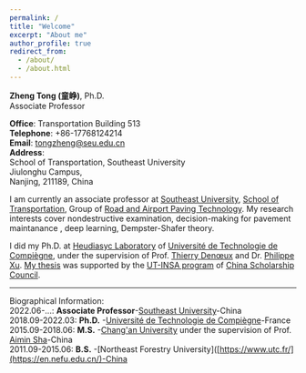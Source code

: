 ```yaml
---
permalink: /
title: "Welcome"
excerpt: "About me"
author_profile: true
redirect_from: 
  - /about/
  - /about.html
---
```

**Zheng Tong (童峥)**, Ph.D.<br />
Associate Professor

**Office**: Transportation Building 513<br />
**Telephone**: +86-17768124214<br />
**Email**: tongzheng@seu.edu.cn<br />
**Address**:<br />
School of Transportation, Southeast University<br />
Jiulonghu Campus,<br />
Nanjing, 211189, China

I am currently an associate professor at [Southeast University](https://www.seu.edu.cn/english/main.htm), [School of Transportation](https://tc.seu.edu.cn/jsdw/list.htm), Group of [Road and Airport Paving Technology](https://tc.seu.edu.cn/2022/1103/c25770a425777/page.htm). My research interests cover nondestructive examination, decision-making for pavement maintanance , deep learning, Dempster-Shafer theory.

I did my Ph.D. at [Heudiasyc Laboratory](https://www.hds.utc.fr/) of [Université de Technologie de Compiègne](https://www.utc.fr/), under the supervision of Prof. [Thierry Denœux](https://www.hds.utc.fr/~tdenoeux/dokuwiki/en/start) and Dr. [Philippe Xu](https://www.hds.utc.fr/~xuphilip/dokuwiki/en/start). [My thesis](https://github.com/tongzheng1992/tongzheng1992.github.io/blob/master/pdf_publications/evidential_dl_PhD2.pdf) was supported by the [UT-INSA program](http://www-csc.utt.fr/) of [China Scholarship Council](https://www.csc.edu.cn/).

****
Biographical Information:<br />
2022.06-...: **Associate Professor**-[Southeast University](https://www.seu.edu.cn/english/main.htm)-China<br />
2018.09-2022.03: **Ph.D.** -[Université de Technologie de Compiègne](https://www.utc.fr/)-France<br />
2015.09-2018.06: **M.S.** -[Chang'an University](https://en.chd.edu.cn/) under the supervision of Prof. [Aimin Sha](https://js.chd.edu.cn/glxy/sam/list.htm)-China<br />
2011.09-2015.06: **B.S.** -[Northeast Forestry University]([https://www.utc.fr/](https://en.nefu.edu.cn/)-China

